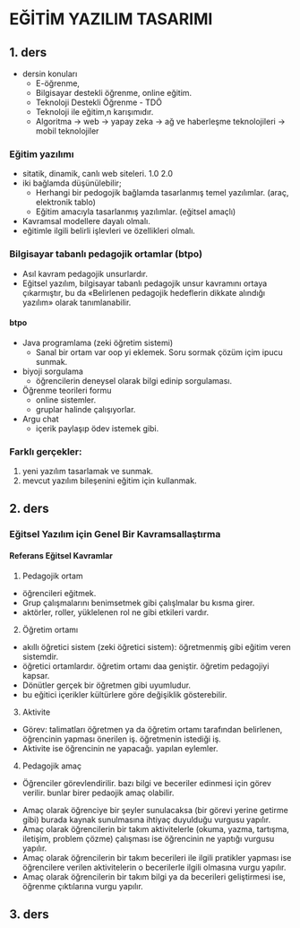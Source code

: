 # EĞİTİM YAZILIM TASARIMI
## 1. ders
* dersin konuları
  * E-öğrenme,
  * Bilgisayar destekli öğrenme, online eğitim.
  * Teknoloji Destekli Öğrenme - TDÖ
  * Teknoloji ile eğitim,n karışımıdır.
  * Algoritma -> web -> yapay zeka -> ağ ve haberleşme teknolojileri -> mobil teknolojiler  

### Eğitim yazılımı
* sitatik, dinamik, canlı web siteleri. 1.0 2.0
* iki bağlamda düşünülebilir;
  * Herhangi bir pedogojik bağlamda tasarlanmış temel yazılımlar. (araç, elektronik tablo)
  * Eğitim amacıyla tasarlanmış yazılımlar. (eğitsel amaçlı)
* Kavramsal modellere dayalı olmalı.
* eğitimle ilgili belirli işlevleri ve özellikleri olmalı.

### Bilgisayar tabanlı pedagojik ortamlar (btpo)
* Asıl kavram pedagojik unsurlardır.
* Eğitsel yazılım, bilgisayar tabanlı pedagojik unsur kavramını ortaya çıkarmıştır, bu da «Belirlenen pedagojik hedeflerin dikkate alındığı yazılım» olarak tanımlanabilir.    

#### btpo
* Java programlama (zeki öğretim sistemi)
  * Sanal bir ortam var oop yi eklemek. Soru sormak çözüm içim ipucu sunmak.
* biyoji sorgulama
  * öğrencilerin deneysel olarak bilgi edinip sorgulaması.
* Öğrenme teorileri formu
  * online sistemler.
  * gruplar halinde çalışıyorlar.
* Argu chat
  * içerik paylaşıp ödev istemek gibi.

### Farklı gerçekler:
1. yeni yazılım tasarlamak ve sunmak.
2. mevcut yazılım bileşenini eğitim için kullanmak.

## 2. ders
### Eğitsel Yazılım için Genel Bir Kavramsallaştırma
#### Referans Eğitsel Kavramlar
1. Pedagojik ortam
  * öğrencileri eğitmek.
  * Grup çalışmalarını benimsetmek gibi çalışlmalar bu kısma girer.
  * aktörler, roller, yüklelenen rol ne gibi etkileri vardır.

2. Öğretim ortamı
  * akıllı öğretici sistem (zeki öğretici sistem): öğretmenmiş gibi eğitim veren sistemdir.
  * öğretici ortamlardır. öğretim ortamı daa geniştir. öğretim pedagojiyi kapsar.
  * Dönütler gerçek bir öğretmen gibi uyumludur.
  * bu eğitici içerikler kültürlere göre değişiklik gösterebilir.

3. Aktivite
* Görev: talimatları öğretmen ya da öğretim ortamı tarafından belirlenen, öğrencinin yapması önerilen iş. öğretmenin istediği iş.
* Aktivite ise öğrencinin ne yapacağı. yapılan eylemler.

4. Pedagojik amaç
* Öğrenciler görevlendirilir. bazı bilgi ve beceriler edinmesi için görev verilir. bunlar birer pedaojik amaç olabilir.
 - Amaç olarak öğrenciye bir şeyler sunulacaksa (bir görevi yerine getirme gibi) burada kaynak sunulmasına ihtiyaç duyulduğu vurgusu yapılır.
 - Amaç olarak öğrencilerin bir takım aktivitelerle (okuma, yazma, tartışma, iletişim, problem çözme) çalışması ise öğrencinin ne yaptığı vurgusu yapılır.
 -  Amaç olarak öğrencilerin bir takım becerileri ile ilgili pratikler yapması ise öğrencilere verilen aktivitelerin o becerilerle ilgili olmasına vurgu yapılır.
 - Amaç olarak öğrencilerin bir takım bilgi ya da becerileri geliştirmesi ise, öğrenme çıktılarına vurgu yapılır.




## 3. ders
